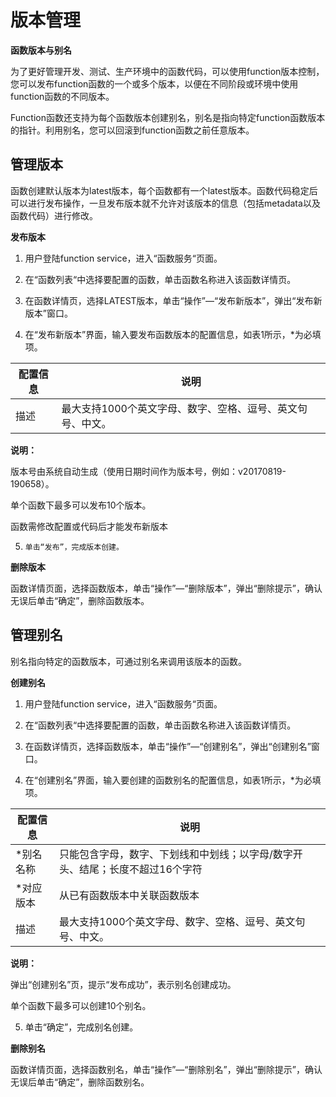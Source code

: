 # 版本管理

**函数版本与别名**

 
为了更好管理开发、测试、生产环境中的函数代码，可以使用function版本控制，您可以发布function函数的一个或多个版本，以便在不同阶段或环境中使用function函数的不同版本。

 

Function函数还支持为每个函数版本创建别名，别名是指向特定function函数版本的指针。利用别名，您可以回滚到function函数之前任意版本。

 

## 管理版本

函数创建默认版本为latest版本，每个函数都有一个latest版本。函数代码稳定后可以进行发布操作，一旦发布版本就不允许对该版本的信息（包括metadata以及函数代码）进行修改。

**发布版本**

1. 用户登陆function service，进入“函数服务“页面。

2.    在“函数列表“中选择要配置的函数，单击函数名称进入该函数详情页。

3.    在函数详情页，选择LATEST版本，单击“操作”—“发布新版本”，弹出“发布新版本”窗口。

4.    在“发布新版本”界面，输入要发布函数版本的配置信息，如表1所示，*为必填项。

| 配置信息 | 说明                                                       |
| -------- | ---------------------------------------------------------- |
| 描述     | 最大支持1000个英文字母、数字、空格、逗号、英文句号、中文。 |

**说明：**

版本号由系统自动生成（使用日期时间作为版本号，例如：v20170819-190658）。

单个函数下最多可以发布10个版本。

函数需修改配置或代码后才能发布新版本

5.     单击“发布”，完成版本创建。

 

**删除版本**

函数详情页面，选择函数版本，单击“操作”—“删除版本”，弹出“删除提示”，确认无误后单击“确定”，删除函数版本。

 

## 管理别名

别名指向特定的函数版本，可通过别名来调用该版本的函数。

**创建别名**

1. 用户登陆function service，进入“函数服务“页面。

2. 在“函数列表“中选择要配置的函数，单击函数名称进入该函数详情页。

3. 在函数详情页，选择函数版本，单击“操作”—“创建别名”，弹出“创建别名”窗口。

4. 在“创建别名”界面，输入要创建的函数别名的配置信息，如表1所示，*为必填项。

| 配置信息  | 说明                                                         |
| --------- | ------------------------------------------------------------ |
| *别名名称 | 只能包含字母，数字、下划线和中划线；以字母/数字开头、结尾；长度不超过16个字符 |
| *对应版本 | 从已有函数版本中关联函数版本                                 |
| 描述      | 最大支持1000个英文字母、数字、空格、逗号、英文句号、中文。   |

**说明：**

弹出“创建别名”页，提示“发布成功”，表示别名创建成功。

单个函数下最多可以创建10个别名。

5. 单击“确定”，完成别名创建。

 

**删除别名**

函数详情页面，选择函数别名，单击“操作”—“删除别名”，弹出“删除提示”，确认无误后单击“确定”，删除函数别名。
